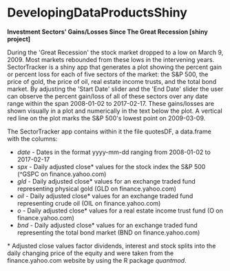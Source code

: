 # DevelopingDataProductsShiny
**Investment Sectors' Gains/Losses Since The Great Recession [shiny project]**

During the 'Great Recession' the stock market dropped to a low on March 9, 2009. Most markets rebounded from these lows in the intervening years. SectorTracker is a shiny app that generates a plot showing the percent gain or percent loss for each of five sectors of the market: the S&P 500, the price of gold, the price of oil, real estate income trusts, and the total bond market. By adjusting the 'Start Date' slider and the 'End Date' slider the user can observe the percent gain/loss of all of these sectors over any date range within the span 2008-01-02 to 2017-02-17. These gains/losses are shown visually in a plot and numerically in the text below the plot. A vertical red line on the plot marks the S&P 500's lowest point on 2009-03-09.

The SectorTracker app contains within it the file quotesDF, a data.frame with the columns:<br>
 - *date* - Dates in the format yyyy-mm-dd ranging from 2008-01-02 to 2017-02-17<br>
 - *spx* - Daily adjusted close* values for the stock index the S&P 500 (^GSPC on finance.yahoo.com)<br>
 - *gld* - Daily adjusted close* values for an exchange traded fund representing physical gold (GLD on finance.yahoo.com)<br>
 - *oil* - Daily adjusted close* values for an exchange traded fund representing crude oil (OIL on finance.yahoo.com)<br>
 - *o* - Daily adjusted close* values for a real estate income trust fund (O on finance.yahoo.com)<br>
 - *bnd* - Daily adjusted close* values for an exchange traded fund representing the total bond market (BND on finance.yahoo.com)<br>
  
&ast; Adjusted close values factor dividends, interest and stock splits into the daily changing price of the equity and were taken from the finance.yahoo.com website by using the R package *quantmod*. 


